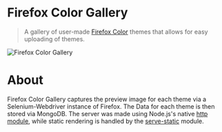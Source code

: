 # Firefox Color Gallery
> A gallery of user-made [Firefox Color](https://color.firefox.com/) themes that allows for easy uploading of themes.

![Firefox Color Gallery](https://i.imgur.com/NqyXNt8.png)

# About 

Firefox Color Gallery captures the preview image for each theme via a Selenium-Webdriver instance of Firefox. The Data for each theme is then stored via MongoDB. The server was made using Node.js's native [http module](https://nodejs.org/api/http.html), while static rendering is handled by the [serve-static](https://github.com/expressjs/serve-static) module.